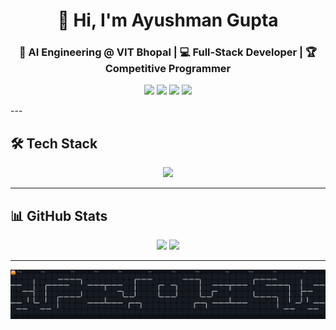 <h1 align="center">👋 Hi, I'm Ayushman Gupta</h1>
<h3 align="center">🚀 AI Engineering @ VIT Bhopal | 💻 Full-Stack Developer | 🏆 Competitive Programmer</h3>

<p align="center">
  <a href="https://linkedin.com/in/ayushmangupta04"><img src="https://img.shields.io/badge/LinkedIn-0A66C2?style=for-the-badge&logo=linkedin&logoColor=white" /></a>
  <a href="https://github.com/xyushman"><img src="https://img.shields.io/badge/GitHub-181717?style=for-the-badge&logo=github&logoColor=white" /></a>
  <a href="mailto:ayushmanng04@gmail.com"><img src="https://img.shields.io/badge/Gmail-EA4335?style=for-the-badge&logo=gmail&logoColor=white" /></a>
  <a href="https://xyushman.live"><img src="https://img.shields.io/badge/Portfolio-4285F4?style=for-the-badge&logo=google-chrome&logoColor=white" /></a>
</p>
---

## 🛠️ Tech Stack

<p align="center">
  <img src="https://skillicons.dev/icons?i=python,cpp,js,ts,react,nextjs,nodejs,tailwind,firebase,mongodb,mysql,postgres,git,github,docker,aws" />
</p>

---

## 📊 GitHub Stats

<p align="center">
  <img src="https://github-readme-stats.vercel.app/api?username=xyushman&show_icons=true&theme=radical" width="47%" />
  <img src="https://github-readme-streak-stats.herokuapp.com/?user=xyushman&theme=radical" width="47%" />
</p>

---

<p align="center">
  <img src="https://raw.githubusercontent.com/xyushman/xyushman/output/pacman-contribution-graph-dark.svg" />
</p>


